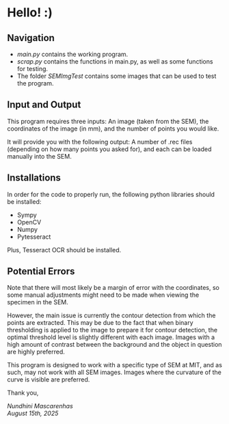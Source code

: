 # Hello! :)

## Navigation
- *main.py* contains the working program.
- *scrap.py* contains the functions in main.py, as well as some functions for testing.
- The folder *SEMImgTest* contains some images that can be used to test the program.

## Input and Output
This program requires three inputs: An image (taken from the SEM), the coordinates of the image (in mm), and the number of points you would like.

It will provide you with the following output: A number of .rec files (depending on how many points you asked for), and each can be loaded manually into the SEM. 

## Installations
In order for the code to properly run, the following python libraries should be installed:
- Sympy
- OpenCV
- Numpy
- Pytesseract

Plus, Tesseract OCR should be installed.

## Potential Errors
Note that there will most likely be a margin of error with the coordinates, so some manual adjustments might need to be made when viewing the specimen in the SEM.

However, the main issue is currently the contour detection from which the points are extracted. This may be due to the fact that when binary thresholding is applied to the image to prepare it for contour detection, the optimal threshold level is slightly different with each image. Images with a high amount of contrast between the background and the object in question are highly preferred.

This program is designed to work with a specific type of SEM at MIT, and as such, may not work with all SEM images. Images where the curvature of the curve is visible are preferred. 


Thank you,

*Nundhini Mascarenhas* <br>
*August 15th, 2025*